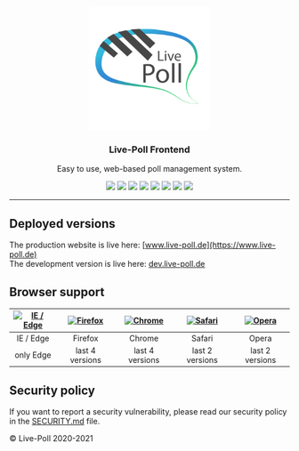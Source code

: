 <p align="center">
  <img alt="Live-Poll Logo" src="./media/logo.png" height="220" />
  <h3 align="center">Live-Poll Frontend</h3>
  <p align="center">Easy to use, web-based poll management system.</p>
  <p align="center">
    <a target="_blank" href="https://github.com/livepoll/live-poll/releases/latest"><img src="https://img.shields.io/github/v/release/livepoll/live-poll?include_prereleases"></a>
	<a target="_blank" href="https://github.com/livepoll/live-poll/blob/develop/.github/workflows/ci-deploy.yml"><img src="https://img.shields.io/github/workflow/status/livepoll/live-poll/Angular%20Deploy?label=Docker%20build"></a>
    <a target="_blank" href="./.github/workflows/ci.yml"><img src="https://github.com/livepoll/live-poll/workflows/Angular%20CI/badge.svg"></a>
    <a target="_blank" href="./.github/workflows/codeql-analysis.yml"><img src="https://github.com/livepoll/live-poll/actions/workflows/codeql-analysis.yml/badge.svg"></a>
	<a target="_blank" href="https://sonarqube.live-poll.de/dashboard?id=live-poll"><img src="https://sonarqube.live-poll.de/api/project_badges/measure?project=live-poll&metric=alert_status"></a>
	<a target="_blank" href="https://codecov.io/gh/livepoll/live-poll"><img src="https://codecov.io/gh/livepoll/live-poll/branch/master/graph/badge.svg"></a>
    <a target="_blank" href="https://makeapullrequest.com"><img src="https://img.shields.io/badge/PRs-welcome-brightgreen.svg"></a>
    <a target="_blank" href="./LICENSE"><img src="https://img.shields.io/github/license/livepoll/live-poll"></a>
  </p>
</p>

---

## Deployed versions
The production website is live here: [www.live-poll.de](https://www.live-poll.de)<br>
The development version is live here: [dev.live-poll.de](https://dev.live-poll.de)

## Browser support
| [<img src="https://raw.githubusercontent.com/alrra/browser-logos/master/src/edge/edge_48x48.png" alt="IE / Edge" width="24px" height="24px" />](https://www.microsoft.com/de-de/edge) | [<img src="https://raw.githubusercontent.com/alrra/browser-logos/master/src/firefox/firefox_48x48.png" alt="Firefox" width="24px" height="24px" />](https://www.mozilla.org/de/firefox/new/) | [<img src="https://raw.githubusercontent.com/alrra/browser-logos/master/src/chrome/chrome_48x48.png" alt="Chrome" width="24px" height="24px" />](https://www.google.com/intl/de_de/chrome/) | [<img src="https://raw.githubusercontent.com/alrra/browser-logos/master/src/safari/safari_48x48.png" alt="Safari" width="24px" height="24px" />](https://support.apple.com/de_DE/downloads/safari) | [<img src="https://raw.githubusercontent.com/alrra/browser-logos/master/src/opera/opera_48x48.png" alt="Opera" width="24px" height="24px" />](https://www.opera.com/de/download) |
|:-------------------------------------------------------------------------------------------------------------------------------------------------------------------------------------:|:--------------------------------------------------------------------------------------------------------------------------------------------------------------------------------------------:|:-------------------------------------------------------------------------------------------------------------------------------------------------------------------------------------------:|:--------------------------------------------------------------------------------------------------------------------------------------------------------------------------------------------------:|:--------------------------------------------------------------------------------------------------------------------------------------------------------------------------------:|
| IE / Edge                                                                                                                                                                             | Firefox                                                                                                                                                                                      | Chrome                                                                                                                                                                                      | Safari                                                                                                                                                                                             | Opera                                                                                                                                                                            |
| only Edge                                                                                                                                                                             | last 4 versions                                                                                                                                                                              | last 4 versions                                                                                                                                                                             | last 2 versions                                                                                                                                                                                    | last 2 versions                                                                                                                                                                  |

## Security policy
If you want to report a security vulnerability, please read our security policy in the [SECURITY.md](https://github.com/StudentsAgainstCovid19/corona-aid/blob/master/SECURITY.md) file.

© Live-Poll 2020-2021
